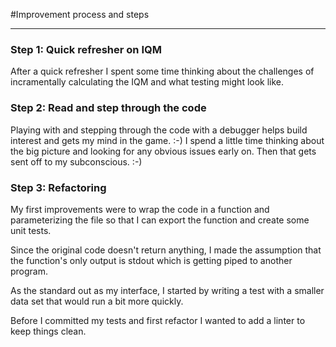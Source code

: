 #Improvement process and steps

-------------------------------------------------------

### Step 1: Quick refresher on IQM 
After a quick refresher I spent some time thinking about the challenges of incramentally calculating the IQM and what 
testing might look like.

### Step 2: Read and step through the code
Playing with and stepping through the code with a debugger helps build interest and gets my mind in the game. :-)  I 
spend a little time thinking about the big picture and looking for any obvious issues early on. Then that gets sent off
to my subconscious. :-)

### Step 3: Refactoring
My first improvements were to wrap the code in a function and parameterizing the file so that I can export the function
and create some unit tests.

Since the original code doesn't return anything, I made the assumption that the function's only output is stdout 
which is getting piped to another program.

As the standard out as my interface, I started by writing a test with a smaller data set that would run a bit more quickly.

Before I committed my tests and first refactor I wanted to add a linter to keep things clean.

